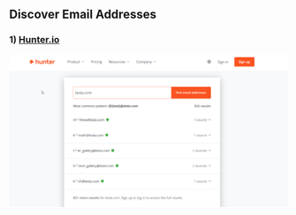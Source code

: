  ## **Discover Email Addresses**

### 1) [Hunter.io](https://hunter.io/)

![Screenshot](../Assets/hunter.png)